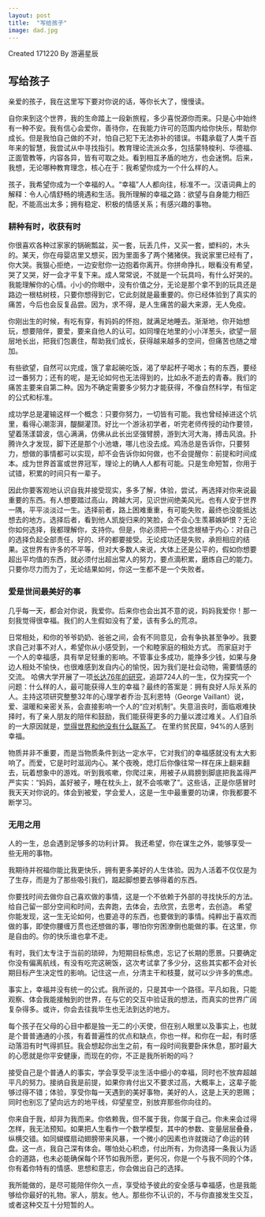 ```yaml
---
layout: post
title:  "写给孩子"
image: dad.jpg
---
```


Created 171220 
By 游遍星辰

## 写给孩子
亲爱的孩子，我在这里写下要对你说的话，等你长大了，慢慢读。

自你来到这个世界，我的生命踏上一段新旅程，多少喜悦源你而来。只是心中始终有一种不安。我有信心会爱你，善待你，在我能力许可的范围内给你快乐，帮助你成长。但是我怕自己做的不对，怕自己犯下无法弥补的错误。书籍承载了人类千百年来的智慧，我尝试从中寻找指引。教育理论流派众多，包括蒙特梭利、华德福、正面管教等，内容各异，皆有可取之处。看到相互矛盾的地方，也会迷惘。后来，我想，无论哪种教育理念，核心在于：我希望你成为一个什么样的人。

孩子，我希望你成为一个幸福的人。“幸福”人人都向往，标准不一。汉语词典上的解释：令人心情舒畅的境遇和生活。我所理解的幸福之路：欲望与自身能力相匹配，不能高出太多；拥有稳定、积极的情感关系；有感兴趣的事物。

### 耕种有时，收获有时
你很喜欢各种过家家的锅碗瓢盆，买一套，玩丢几件，又买一套，塑料的，木头的。某天，你在母婴店里又想买，因为里面多了两个猪猪侠。我说家里已经有了，你大哭。我狠心拒绝，一边安慰你一边抱着你离开。你拼命挣扎，眼看没有希望，哭了又哭，好一会才平复下来。成人常常说，不就是一个玩具吗，有什么好哭的。我能理解你的心情。小小的你眼中，没有价值之分，无论是那个拿不到的玩具还是路边一根枯树枝，只要你想得到它，它此刻就是最重要的。你已经体验到了真实的痛苦，今后也会反复品尝。因为，求不得，是人生痛苦的最大来源，无人免疫。

你刚出生的时候，有吃有穿，有妈妈的怀抱，就满足地睡去。渐渐地，你开始想玩，想要陪伴，要爱，要来自他人的认可。如同埋在地里的小小洋葱头，欲望一层层地长出，把我们包裹住，帮助我们成长，获得越来越多的空间，但痛苦也随之增加。

有些欲望，自然可以完成，饿了拿起碗吃饭，渴了举起杯子喝水；有的东西，要经过一番努力；还有的呢，是无论如何也无法得到的，比如永不逝去的青春。我们的痛苦主要来自第二种。因为不确定需要多少努力才能获得，不像自然科学，有恒定的公式和标准。

成功学总是灌输这样一个概念：只要你努力，一切皆有可能。我也曾经掉进这个坑里，看得心潮澎湃，醍醐灌顶。好比一个游泳初学者，听完老师传授的动作要领，望着荡漾碧波，信心满满，仿佛从此长出坚强臂膀，游到大河大海，搏击风浪。扑腾许久才发现，脚下还是那个小池塘，哪儿也没去成。鸡汤总是告诉你，只要努力，想做的事情都可以实现，却不会告诉你如何做，也不会提醒你：前提和时间成本。成为世界首富或世界冠军，理论上的确人人都有可能。只是生命短暂，你用于试错，积累的时间只有一辈子。

因此你要客观地认识自我并接受现实，多多了解，体验，尝试，再选择对你来说最重要的东西。有人想要踏过高山，跨越大河，见识世间绝美风光。也有人安于世界一隅，平平淡淡过一生。选择前者，路上困难重重，有可能失败，最终也没能抵达想去的地方。选择后者，看到他人凯旋归来的笑脸，会不会心生羡慕嫉妒恨？无论你如何选择，我都理解你，支持你。但是，你必须把一个信念根植于内心：对自己的选择负起全部责任，好的、坏的都要接受。无论成功还是失败，承担相应的结果。这世界有许多的不平等，但对大多数人来说，大体上还是公平的，假如你想要超出平均值的东西，就必须付出超出常人的努力，要点滴积累，磨炼自己的能力。 只要你尽力而为了，无论结果如何，你这一生都不是一个失败者。

### 爱是世间最美好的事

几乎每一天，都会对你说，我爱你。后来你也会出其不意的说，妈妈我爱你！那一刻我觉得很幸福。我们的人生假如没有了爱，该有多么的荒凉。

日常相处，和你的爷爷奶奶、爸爸之间，会有不同意见，会有争执甚至争吵。我要求自己对事不对人，希望你从小感受到，一个和睦家庭的相处方式。 而家庭对于一个人的幸福感，具有举足轻重的影响。不管事业多成功，能挣多少钱，如果与身边人相处不愉快，也很难感到发自内心的愉悦，因为我们是社会动物，需要情感的交流。
哈佛大学开展了一项[长达76年的研究](https://www.ted.com/talks/robert_waldinger_what_makes_a_good_life_lessons_from_the_longest_study_on_happiness/transcript?language=zh-tw)，追踪724人的一生，仅为探究一个问题：什么样的人，最可能获得人生的幸福？最终的答案是：拥有良好人际关系的人。主持这项研究整整32年的心理学者乔治·瓦利恩特（George Vaillant）说，爱、温暖和亲密关系，会直接影响一个人的“应对机制”。失意沮丧时，面临艰难抉择时，有了亲人朋友的陪伴和鼓励，我们能获得更多的力量以渡过难关。人们自杀的一大原因就是，[觉得世界和他没有什么联系了](http://mp.weixin.qq.com/s/PPInK0ay5ClO1wCB2jpY6w)。
在里约贫民窟，94%的人感到幸福。

物质并非不重要，而是当物质条件到达一定水平，它对我们的幸福感就没有太大影响了。而爱，它是时时滋润内心。某个夜晚，熄灯后你像往常一样在床上翻来翻去，玩着想象中的游戏。听到我咳嗽，你爬过来，用被子从肩膀到脚底把我盖得严严实实：“妈妈，盖好被子，睡在枕头上，就不会咳嗽了”。这些话，正是你感冒时我天天对你说的。体会到被爱，学会爱人，这是一生中最重要的功课，你我都要不断学习。


### 无用之用
人的一生，总会遇到足够多的功利计算。 我还希望，你在谋生之外，能够享受一些无用的事物。

我期待并祝福你能比我更快乐，拥有更多美好的人生体验。因为人活着不仅仅是为了生存，而是为了那些吸引我们，踮起脚想要去够得着的东西。

你要找时间去做你自己喜欢做的事情，这是一个不依赖于外部的寻找快乐的方法。 给自己留一部分空间和时间，去奔跑，去体会，去欣赏，去思考，去创造。 希望你能发现，这一生无论如何，也要追寻的东西，也要做到的事情。纯粹出于喜欢而做的事，即使你腰缠万贯也还想做的事，哪怕你穷困潦倒也能做的事。在这里，你是自由的。你的快乐谁也拿不走。

有时，我们太专注于当前的琐碎，为短期目标焦虑，忘记了长期的愿景。只要确定你没有偏离航线，有没有吃完这碗饭，这次考试拿了多少分，这些其实都不会对长期目标产生决定性的影响。记住这一点，分清主干和枝蔓，就可以少许多的焦虑。

事实上，幸福并没有统一的公式。我所说的，只是其中一个路径。平凡如我，只能观察、体会我能接触到的世界，在与它的交互中验证我的想法，而真实的世界广阔复杂得多。或许，你会去往我毕生也无法到达的地方。

每个孩子在父母的心目中都是独一无二的小天使，但在别人眼里以及事实上，也就是个普普通通的小孩，有着普遍性的优点和缺点，你也一样。和你在一起，有时感动落泪有时气得抓狂。我会想起你出生之前，有一段时间我要卧床休息，那时最大的心愿就是你平安健康，而现在的你，不正是我所祈盼的吗？

接受自己是个普通人的事实，学会享受平淡生活中细小的幸福，同时也不放弃超越平凡的努力。接纳自我是前提，如果你肯付出又不要求过高，大概率上，这辈子能够过得不错；体验，享受你每一天遇到的美好事物，美好的人，这是上天的恩赐；同时也别忘了望向远方的地平线，仰望星空，别放弃那些你向往的。

你来自于我，却非为我而来。你依赖我，但不属于我，你属于自己。你未来会过得怎样，我无法预知。如果把人生看作一个数学模型，其中的参数、变量层层叠叠，纵横交错。如同蝴蝶扇动翅膀带来风暴，一个微小的因素也许就拨动了命运的转盘。这一点，我自己深有体会。哪怕处心积虑，付出所有，为你选择一条我认为适合的道路，也未必能确保每个环节如我所愿，更何况，你是一个与我不同的个体，你有着你特有的情感、思想和意志，你会做出自己的选择。


我所能做的，是尽可能陪伴你久一点，享受给予彼此的安全感与幸福感，也是我能够给你最好的礼物。家人，朋友。他人。那些你不认识的，不与你直接发生交互，或者这种交互十分短暂的人。

